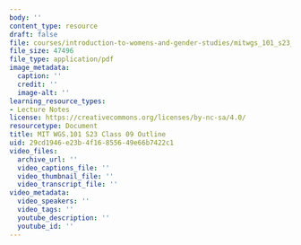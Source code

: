 ```yaml
---
body: ''
content_type: resource
draft: false
file: courses/introduction-to-womens-and-gender-studies/mitwgs_101_s23_class9outline.pdf
file_size: 47496
file_type: application/pdf
image_metadata:
  caption: ''
  credit: ''
  image-alt: ''
learning_resource_types:
- Lecture Notes
license: https://creativecommons.org/licenses/by-nc-sa/4.0/
resourcetype: Document
title: MIT WGS.101 S23 Class 09 Outline
uid: 29cd1946-e23b-4f16-8556-49e66b7422c1
video_files:
  archive_url: ''
  video_captions_file: ''
  video_thumbnail_file: ''
  video_transcript_file: ''
video_metadata:
  video_speakers: ''
  video_tags: ''
  youtube_description: ''
  youtube_id: ''
---
```

